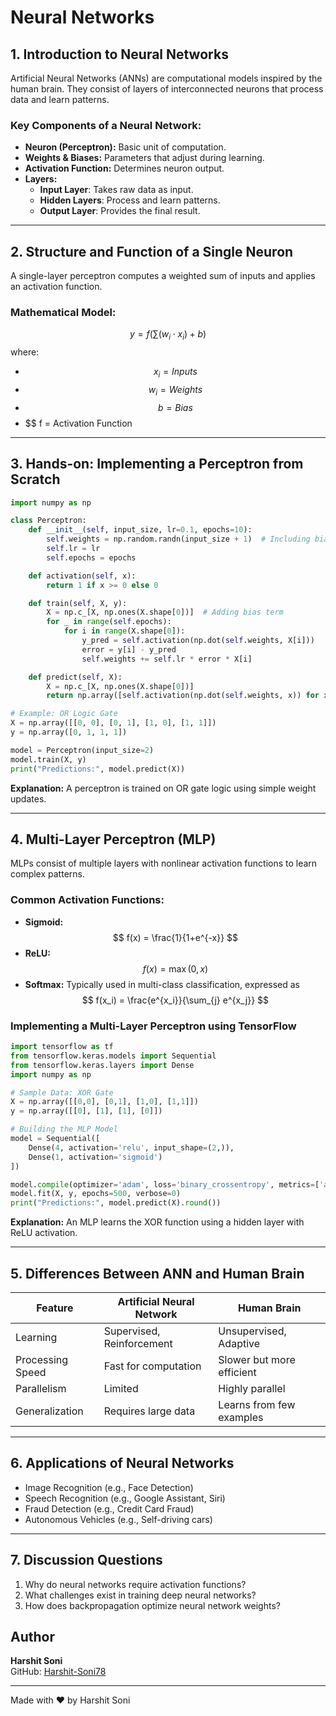 # **Neural Networks**

## **1. Introduction to Neural Networks**

Artificial Neural Networks (ANNs) are computational models inspired by the human brain. They consist of layers of interconnected neurons that process data and learn patterns.

### **Key Components of a Neural Network:**

- **Neuron (Perceptron):** Basic unit of computation.
- **Weights & Biases:** Parameters that adjust during learning.
- **Activation Function:** Determines neuron output.
- **Layers:**
  - **Input Layer**: Takes raw data as input.
  - **Hidden Layers**: Process and learn patterns.
  - **Output Layer**: Provides the final result.

---

## **2. Structure and Function of a Single Neuron**

A single-layer perceptron computes a weighted sum of inputs and applies an activation function.

### **Mathematical Model:**

$$ y = f\left(\sum(w_i \cdot x_i) + b\right) $$
where:

- $$ x_i = Inputs  $$
- $$ w_i = Weights $$  
- $$ b = Bias  $$
- $$ f = Activation Function  

---

## **3. Hands-on: Implementing a Perceptron from Scratch**

```python
import numpy as np

class Perceptron:
    def __init__(self, input_size, lr=0.1, epochs=10):
        self.weights = np.random.randn(input_size + 1)  # Including bias
        self.lr = lr
        self.epochs = epochs

    def activation(self, x):
        return 1 if x >= 0 else 0

    def train(self, X, y):
        X = np.c_[X, np.ones(X.shape[0])]  # Adding bias term
        for _ in range(self.epochs):
            for i in range(X.shape[0]):
                y_pred = self.activation(np.dot(self.weights, X[i]))
                error = y[i] - y_pred
                self.weights += self.lr * error * X[i]

    def predict(self, X):
        X = np.c_[X, np.ones(X.shape[0])]
        return np.array([self.activation(np.dot(self.weights, x)) for x in X])

# Example: OR Logic Gate
X = np.array([[0, 0], [0, 1], [1, 0], [1, 1]])
y = np.array([0, 1, 1, 1])

model = Perceptron(input_size=2)
model.train(X, y)
print("Predictions:", model.predict(X))
```

**Explanation:** A perceptron is trained on OR gate logic using simple weight updates.

---

## **4. Multi-Layer Perceptron (MLP)**

MLPs consist of multiple layers with nonlinear activation functions to learn complex patterns.

### **Common Activation Functions:**

- **Sigmoid:** $$ f(x) = \frac{1}{1+e^{-x}} $$  
- **ReLU:** $$ f(x) = \max(0, x) $$  
- **Softmax:** Typically used in multi-class classification, expressed as $$ f(x_i) = \frac{e^{x_i}}{\sum_{j} e^{x_j}} $$

### **Implementing a Multi-Layer Perceptron using TensorFlow**

```python
import tensorflow as tf
from tensorflow.keras.models import Sequential
from tensorflow.keras.layers import Dense
import numpy as np

# Sample Data: XOR Gate
X = np.array([[0,0], [0,1], [1,0], [1,1]])
y = np.array([[0], [1], [1], [0]])

# Building the MLP Model
model = Sequential([
    Dense(4, activation='relu', input_shape=(2,)),
    Dense(1, activation='sigmoid')
])

model.compile(optimizer='adam', loss='binary_crossentropy', metrics=['accuracy'])
model.fit(X, y, epochs=500, verbose=0)
print("Predictions:", model.predict(X).round())
```

**Explanation:** An MLP learns the XOR function using a hidden layer with ReLU activation.

---

## **5. Differences Between ANN and Human Brain**

| Feature          | Artificial Neural Network | Human Brain               |
| ---------------- | ------------------------- | ------------------------- |
| Learning         | Supervised, Reinforcement | Unsupervised, Adaptive    |
| Processing Speed | Fast for computation      | Slower but more efficient |
| Parallelism      | Limited                   | Highly parallel           |
| Generalization   | Requires large data       | Learns from few examples  |

---

## **6. Applications of Neural Networks**

- Image Recognition (e.g., Face Detection)
- Speech Recognition (e.g., Google Assistant, Siri)
- Fraud Detection (e.g., Credit Card Fraud)
- Autonomous Vehicles (e.g., Self-driving cars)

---

## **7. Discussion Questions**

1. Why do neural networks require activation functions?
2. What challenges exist in training deep neural networks?
3. How does backpropagation optimize neural network weights?

## Author

**Harshit Soni**  
GitHub: [Harshit-Soni78](https://github.com/Harshit-Soni78)

---
Made with ❤️ by Harshit Soni
